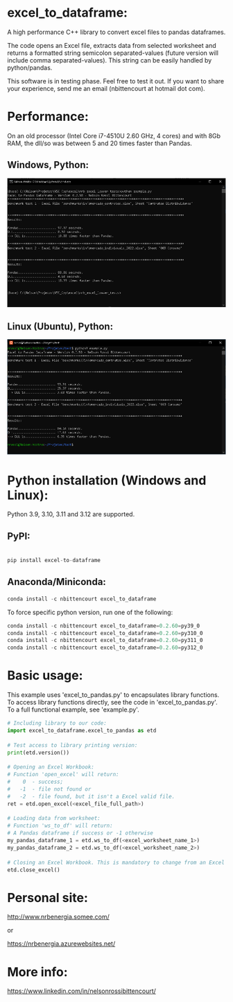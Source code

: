 # excel_to_dataframe:

A high performance C++ library to convert excel files to pandas dataframes.

The code opens an Excel file, extracts data from selected worksheet and returns a formatted string semicolon separated-values 
(future version will include comma separated-values). This string can be easily handled by python/pandas.

This software is in testing phase. Feel free to test it out. If you want to share your experience, send me an email (nbittencourt at hotmail dot com).

# Performance:
On an old processor (Intel Core i7-4510U 2.60 GHz, 4 cores) and with 8Gb RAM, the dll/so was between 5 and 20 times faster than Pandas.

## Windows, Python:

<img src="images/perf_windows_python.png" width="800"> 

## Linux (Ubuntu), Python:

<img src="images/perf_linux_python.png" width="800">


# Python installation (Windows and Linux):

Python 3.9, 3.10, 3.11 and 3.12 are supported.

## PyPI:
```Python

pip install excel-to-dataframe


```

## Anaconda/Miniconda:
```Python
conda install -c nbittencourt excel_to_dataframe
```

To force specific python version, run one of the following:
```Python
conda install -c nbittencourt excel_to_dataframe=0.2.60=py39_0
conda install -c nbittencourt excel_to_dataframe=0.2.60=py310_0
conda install -c nbittencourt excel_to_dataframe=0.2.60=py311_0
conda install -c nbittencourt excel_to_dataframe=0.2.60=py312_0
```

# Basic usage:

This example uses 'excel_to_pandas.py' to encapsulates library functions. 
To access library functions directly, see the code in 'excel_to_pandas.py'.
To a full functional example, see 'example.py'.


```Python
# Including library to our code:
import excel_to_dataframe.excel_to_pandas as etd   

# Test access to library printing version:
print(etd.version())

# Opening an Excel Workbook:
# Function 'open_excel' will return:
# 	 0 	- success;
#   -1 	- file not found or
#   -2 	- file found, but it isn't a Excel valid file.
ret = etd.open_excel(<excel_file_full_path>) 

# Loading data from worksheet:
# Function 'ws_to_df' will return:
# A Pandas dataframe if success or -1 otherwise
my_pandas_dataframe_1 = etd.ws_to_df(<excel_worksheet_name_1>) 
my_pandas_dataframe_2 = etd.ws_to_df(<excel_worksheet_name_2>) 

# Closing an Excel Workbook. This is mandatory to change from an Excel File to another.
etd.close_excel()

```

# Personal site:
http://www.nrbenergia.somee.com/  

or

https://nrbenergia.azurewebsites.net/

# More info:
https://www.linkedin.com/in/nelsonrossibittencourt/
